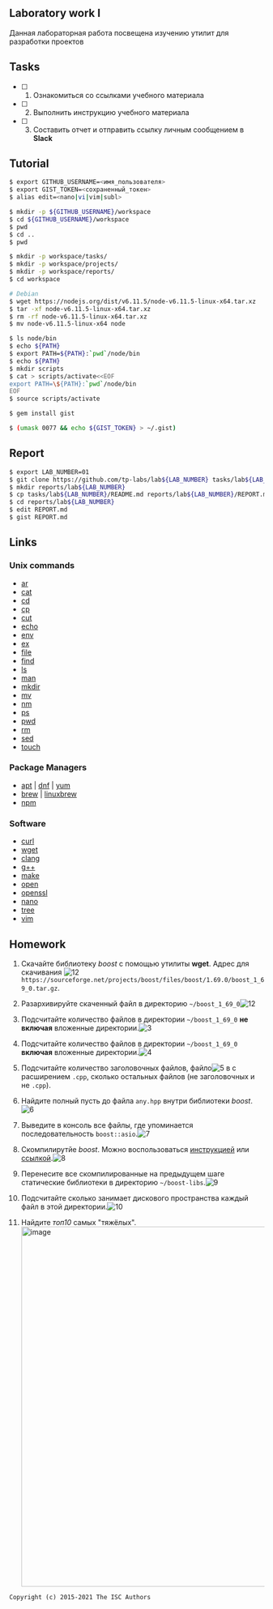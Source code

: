 ## Laboratory work I

Данная лабораторная работа посвещена изучению утилит для разработки проектов

## Tasks

- [ ] 1. Ознакомиться со ссылками учебного материала
- [ ] 2. Выполнить инструкцию учебного материала
- [ ] 3. Составить отчет и отправить ссылку личным сообщением в **Slack**

## Tutorial

```bash
$ export GITHUB_USERNAME=<имя_пользователя>
$ export GIST_TOKEN=<сохраненный_токен>
$ alias edit=<nano|vi|vim|subl>
```

```sh
$ mkdir -p ${GITHUB_USERNAME}/workspace
$ cd ${GITHUB_USERNAME}/workspace
$ pwd
$ cd ..
$ pwd
```

```sh
$ mkdir -p workspace/tasks/
$ mkdir -p workspace/projects/
$ mkdir -p workspace/reports/
$ cd workspace
```

```sh
# Debian
$ wget https://nodejs.org/dist/v6.11.5/node-v6.11.5-linux-x64.tar.xz
$ tar -xf node-v6.11.5-linux-x64.tar.xz
$ rm -rf node-v6.11.5-linux-x64.tar.xz
$ mv node-v6.11.5-linux-x64 node
```

```sh
$ ls node/bin
$ echo ${PATH}
$ export PATH=${PATH}:`pwd`/node/bin
$ echo ${PATH}
$ mkdir scripts
$ cat > scripts/activate<<EOF
export PATH=\${PATH}:`pwd`/node/bin
EOF
$ source scripts/activate
```

```sh
$ gem install gist
```

```sh
$ (umask 0077 && echo ${GIST_TOKEN} > ~/.gist)
```

## Report

```sh
$ export LAB_NUMBER=01
$ git clone https://github.com/tp-labs/lab${LAB_NUMBER} tasks/lab${LAB_NUMBER}
$ mkdir reports/lab${LAB_NUMBER}
$ cp tasks/lab${LAB_NUMBER}/README.md reports/lab${LAB_NUMBER}/REPORT.md
$ cd reports/lab${LAB_NUMBER}
$ edit REPORT.md
$ gist REPORT.md
```

## Links

### Unix commands

- [ar](https://en.wikipedia.org/wiki/Ar_(Unix))
- [cat](https://en.wikipedia.org/wiki/Cat_(Unix))
- [cd](https://en.wikipedia.org/wiki/Cd_(command))
- [cp](https://en.wikipedia.org/wiki/Cp_(Unix))
- [cut](https://en.wikipedia.org/wiki/Cut_(Unix))
- [echo](https://en.wikipedia.org/wiki/Echo_(command))
- [env](https://en.wikipedia.org/wiki/Env_(shell))
- [ex](https://en.wikipedia.org/wiki/Ex_(editor))
- [file](https://en.wikipedia.org/wiki/File_(command))
- [find](https://en.wikipedia.org/wiki/Find)
- [ls](https://en.wikipedia.org/wiki/Ls)
- [man](https://en.wikipedia.org/wiki/Man_page)
- [mkdir](https://en.wikipedia.org/wiki/Mkdir)
- [mv](https://en.wikipedia.org/wiki/Mv)
- [nm](https://en.wikipedia.org/wiki/Nm_(Unix))
- [ps](https://en.wikipedia.org/wiki/Ps_(Unix))
- [pwd](https://en.wikipedia.org/wiki/Pwd)
- [rm](https://en.wikipedia.org/wiki/Rm_(Unix))
- [sed](https://en.wikipedia.org/wiki/Sed)
- [touch](https://en.wikipedia.org/wiki/Touch_(Unix))

### Package Managers

- [apt](http://help.ubuntu.ru/wiki/apt) | [dnf](https://en.wikipedia.org/wiki/DNF_(software)) | [yum](https://fedoraproject.org/wiki/Yum/ru)
- [brew](https://brew.sh) | [linuxbrew](http://linuxbrew.sh)
- [npm](https://docs.npmjs.com)

### Software

- [curl](https://www.gitbook.com/book/bagder/everything-curl/details)
- [wget](https://www.gnu.org/software/wget/manual/wget.pdf)
- [clang](https://clang.llvm.org)
- [g++](https://gcc.gnu.org/onlinedocs/gcc-4.0.2/gcc/G_002b_002b-and-GCC.html)
- [make](https://en.wikipedia.org/wiki/Make_(software))
- [open](https://developer.apple.com/legacy/library/documentation/Darwin/Reference/ManPages/man1/open.1.html)
- [openssl](https://www.openssl.org)
- [nano](https://www.nano-editor.org)
- [tree](https://linux.die.net/man/1/tree)
- [vim](http://www.vim.org)

## Homework

1. Скачайте библиотеку *boost* с помощью утилиты **wget**. Адрес для скачивания ![12](https://user-images.githubusercontent.com/103374133/162951004-9d3837a8-65d4-4214-8759-b05086704744.jpg)
`https://sourceforge.net/projects/boost/files/boost/1.69.0/boost_1_69_0.tar.gz`.
2. Разархивируйте скаченный файл в директорию `~/boost_1_69_0`![12](https://user-images.githubusercontent.com/103374133/162951832-dca37bae-2a01-4d21-8281-6fe81e91521b.jpg)

3. Подсчитайте количество файлов в директории `~/boost_1_69_0` **не включая** вложенные директории.![3](https://user-images.githubusercontent.com/103374133/162952052-a8f75abd-bf85-4d5f-a05c-7d67f3dc3f39.jpg)

4. Подсчитайте количество файлов в директории `~/boost_1_69_0` **включая** вложенные директории.![4](https://user-images.githubusercontent.com/103374133/162952066-a33f0a50-4cf3-4465-a9db-bf1023d0355a.jpg)

5. Подсчитайте количество заголовочных файлов, файло![5](https://user-images.githubusercontent.com/103374133/162952078-10ee1b9d-019a-4e47-8e12-3c6d630d26d0.jpg)
в с расширением `.cpp`, сколько остальных файлов (не заголовочных и не `.cpp`).
6. Найдите полный пусть до файла `any.hpp` внутри библиотеки *boost*.![6](https://user-images.githubusercontent.com/103374133/162952086-5e0c5bba-7289-42ca-bba5-56e60e907ad3.jpg)


7. Выведите в консоль все файлы, где упоминается последовательность `boost::asio`.![7](https://user-images.githubusercontent.com/103374133/162952170-b5d12157-fb02-4277-92a8-dc10bab14b16.jpg)

8. Скомпилирутйе *boost*. Можно воспользоваться [инструкцией](https://www.boost.org/doc/libs/1_61_0/more/getting_started/unix-variants.html#or-build-custom-binaries) или [ссылкой](https://codeyarns.com/2017/01/24/how-to-build-boost-on-linux/).![8](https://user-images.githubusercontent.com/103374133/162952185-64a36f57-16b4-42c4-9780-740dffa59468.jpg)

9. Перенесите все скомпилированные на предыдущем шаге статические библиотеки в директорию `~/boost-libs`.![9](https://user-images.githubusercontent.com/103374133/162952258-430995bc-e9a2-4fdb-b50c-d7b4f40f5414.jpg)


10. Подсчитайте сколько занимает дискового пространства каждый файл в этой директории.![10](https://user-images.githubusercontent.com/103374133/162952319-c761f2aa-18c2-475f-8408-89304ac05dfc.jpg)

11. Найдите *топ10* самых "тяжёлых".<img width="711" alt="image" src="https://user-images.githubusercontent.com/103374133/162991590-e238e7dc-315a-46de-b3c2-dd433f981e4b.png">


```
Copyright (c) 2015-2021 The ISC Authors
```
